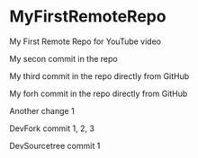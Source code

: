 # MyFirstRemoteRepo
My First Remote Repo for YouTube video

My secon commit in the repo

My third commit in the repo directly from GitHub

My forh commit in the repo directly from GitHub

Another change 1

DevFork commit 1, 2, 3


DevSourcetree commit 1
